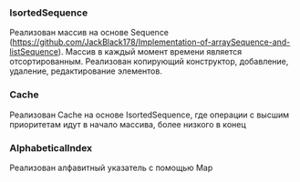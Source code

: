 ### IsortedSequence
Реализован массив на основе Sequence (https://github.com/JackBlack178/Implementation-of-arraySequence-and-listSequence).
Массив в каждый момент времени является отсортированным.
Реализован копирующий конструктор, добавление, удаление, редактирование элементов.

### Cache
Реализован Cache на основе IsortedSequence, где операции с высшим приоритетам идут в начало массива, более низкого в конец


### AlphabeticalIndex 
Реализован алфавитный указатель с помощью Map
